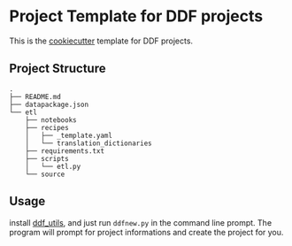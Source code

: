 # Project Template for DDF projects

This is the [cookiecutter](https://cookiecutter.readthedocs.io/en/latest/readme.html) template
for DDF projects.

## Project Structure

```
.
├── README.md
├── datapackage.json
└── etl
    ├── notebooks
    ├── recipes
    │   ├── _template.yaml
    │   └── translation_dictionaries
    ├── requirements.txt
    ├── scripts
    │   └── etl.py
    └── source
```

## Usage

install [ddf_utils](https://github.com/semio/ddf_utils), and just run `ddfnew.py`
in the command line prompt. The program will prompt for project informations and
create the project for you.

